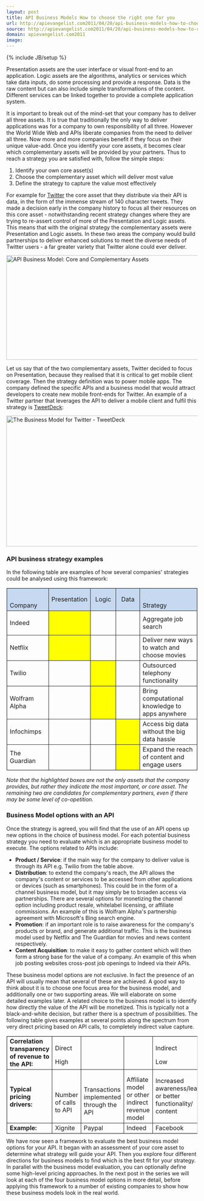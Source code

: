 ```yaml
---
layout: post
title: API Business Models How to choose the right one for you
url: http://apievangelist.com2011/04/20/api-business-models-how-to-choose-the-right-one-for-you/
source: http://apievangelist.com2011/04/20/api-business-models-how-to-choose-the-right-one-for-you/
domain: apievangelist.com2011
image: 
---
```

{% include JB/setup %}

Presentation assets are the user interface or visual front-end to an application.  Logic assets are the algorithms, analytics or services which take data inputs, do some processing and provide a response.  Data is the raw content but can also include simple transformations of the content.  Different services can be linked together to provide a complete application system.<p></p>
It is important to break out of the mind-set that your company has to deliver all three assets.  It is true that traditionally the only way to deliver applications was for a company to own responsibility of all three.  However the World Wide Web and APIs liberate companies from the need to deliver all three.  Now more and more companies benefit if they focus on their unique value-add.  Once you identify your core assets, it becomes clear which complementary assets will be provided by your partners.  Thus to reach a strategy you are satisfied with, follow the simple steps:
<ol class="mainlist">
	<li>Identify your own core asset(s)</li>
	<li>Choose the complementary asset which will deliver most value</li>
	<li>Define the strategy to capture the value most effectively</li>
</ol>
For example for <a href="http://twitter.com/">Twitter</a> the core asset that they distribute via their API is data, in the form of the immense stream of 140 character tweets.  They made a decision early in the company history to focus all their resources on this core asset - notwithstanding recent strategy changes where they are trying to re-assert control of more of the Presentation and Logic assets.  This means that with the original strategy the complementary assets were Presentation and Logic assets.  In these two areas the company would build partnerships to deliver enhanced solutions to meet the diverse needs of Twitter users - a far greater variety that Twitter alone could ever deliver.<p></p>
<a rel="attachment wp-att-38112" href="http://blog.apievangelist.com/?attachment_id=38112"><img class="aligncenter size-full wp-image-38112" src="http://www.3scale.net/wp-content/uploads/Biz-Model-Complementary-and-Core-Assets.png" alt="API Business Model: Core and Complementary Assets" width="542" height="275" /></a><p></p>
Let us say that of the two complementary assets, Twitter decided to focus on Presentation, because they realised that it is critical to get mobile client coverage.  Then the strategy definition was to power mobile apps.  The company defined the specific APIs and a business model that would attract developers to create new mobile front-ends for Twitter.  An example of a Twitter partner that leverages the API to deliver a mobile client and fulfil this strategy is <a href="http://www.tweetdeck.com/">TweetDeck</a>:<p></p>
<a rel="attachment wp-att-38082" href="http://blog.apievangelist.com/?attachment_id=38082"><img class="aligncenter size-full wp-image-38082" src="http://www.3scale.net/wp-content/uploads/Biz-Model-Twitter-TweetDeck.png" alt="The Business Model for Twitter - TweetDeck" width="509" height="344" /></a>
<h3>API business strategy examples</h3>
In the following table are examples of how several companies' strategies could be analysed using this framework:
<div>
<table style="border: 1px solid #CCC;" border="0"><colgroup> <col style="width: 138px;"></col> <col style="width: 95px;"></col> <col style="width: 95px;"></col> <col style="width: 95px;"></col> <col style="width: 222px;"></col> </colgroup>
<tbody>
<tr style="height: 34px; background: #c6d9f1;">
<td style="padding-left: 7px; padding-right: 7px; border: solid 0.5pt;" valign="bottom">Company</td>
<td style="padding-left: 7px; padding-right: 7px; border-top: solid 0.5pt; border-left: none; border-bottom: solid 0.5pt; border-right: solid 0.5pt;" valign="bottom">
<p style="text-align: left;">Presentation
</td>
<td style="padding-left: 7px; padding-right: 7px; border-top: solid 0.5pt; border-left: none; border-bottom: solid 0.5pt; border-right: solid 0.5pt;" valign="bottom">
<p style="text-align: center;">Logic
</td>
<td style="padding-left: 7px; padding-right: 7px; border-top: solid 0.5pt; border-left: none; border-bottom: solid 0.5pt; border-right: solid 0.5pt;" valign="bottom">
<p style="text-align: center;">Data
</td>
<td style="padding-left: 7px; padding-right: 7px; border-top: solid 0.5pt; border-left: none; border-bottom: solid 0.5pt; border-right: solid 0.5pt;" valign="bottom">Strategy</td>
</tr>
<tr style="height: 64px;">
<td style="padding-left: 7px; padding-right: 7px; border-top: none; border-left: solid 0.5pt; border-bottom: solid 0.5pt; border-right: solid 0.5pt;" valign="middle">Indeed</td>
<td style="background: yellow; padding-left: 7px; padding-right: 7px; border-top: none; border-left: none; border-bottom: solid 0.5pt; border-right: solid 0.5pt;" valign="middle"></td>
<td style="padding-left: 7px; padding-right: 7px; border-top: none; border-left: none; border-bottom: solid 0.5pt; border-right: solid 0.5pt;" valign="middle"></td>
<td style="padding-left: 7px; padding-right: 7px; border-top: none; border-left: none; border-bottom: solid 0.5pt; border-right: solid 0.5pt;" valign="middle"></td>
<td style="padding-left: 7px; padding-right: 7px; border-top: none; border-left: none; border-bottom: solid 0.5pt; border-right: solid 0.5pt;" valign="middle">Aggregate job search</td>
</tr>
<tr style="height: 64px;">
<td style="padding-left: 7px; padding-right: 7px; border-top: none; border-left: solid 0.5pt; border-bottom: solid 0.5pt; border-right: solid 0.5pt;" valign="middle">Netflix</td>
<td style="background: yellow; padding-left: 7px; padding-right: 7px; border-top: none; border-left: none; border-bottom: solid 0.5pt; border-right: solid 0.5pt;" valign="middle"></td>
<td style="padding-left: 7px; padding-right: 7px; border-top: none; border-left: none; border-bottom: solid 0.5pt; border-right: solid 0.5pt;" valign="middle"></td>
<td style="padding-left: 7px; padding-right: 7px; border-top: none; border-left: none; border-bottom: solid 0.5pt; border-right: solid 0.5pt;" valign="middle"></td>
<td style="padding-left: 7px; padding-right: 7px; border-top: none; border-left: none; border-bottom: solid 0.5pt; border-right: solid 0.5pt;" valign="middle">Deliver new ways to watch and choose movies</td>
</tr>
<tr style="height: 64px;">
<td style="padding-left: 7px; padding-right: 7px; border-top: none; border-left: solid 0.5pt; border-bottom: solid 0.5pt; border-right: solid 0.5pt;" valign="middle">Twilio</td>
<td style="padding-left: 7px; padding-right: 7px; border-top: none; border-left: none; border-bottom: solid 0.5pt; border-right: solid 0.5pt;" valign="middle"></td>
<td style="background: yellow; padding-left: 7px; padding-right: 7px; border-top: none; border-left: none; border-bottom: solid 0.5pt; border-right: solid 0.5pt;" valign="middle"></td>
<td style="padding-left: 7px; padding-right: 7px; border-top: none; border-left: none; border-bottom: solid 0.5pt; border-right: solid 0.5pt;" valign="middle"></td>
<td style="padding-left: 7px; padding-right: 7px; border-top: none; border-left: none; border-bottom: solid 0.5pt; border-right: solid 0.5pt;" valign="middle">Outsourced telephony functionality</td>
</tr>
<tr style="height: 64px;">
<td style="padding-left: 7px; padding-right: 7px; border-top: none; border-left: solid 0.5pt; border-bottom: solid 0.5pt; border-right: solid 0.5pt;" valign="middle">Wolfram Alpha</td>
<td style="padding-left: 7px; padding-right: 7px; border-top: none; border-left: none; border-bottom: solid 0.5pt; border-right: solid 0.5pt;" valign="middle"></td>
<td style="background: yellow; padding-left: 7px; padding-right: 7px; border-top: none; border-left: none; border-bottom: solid 0.5pt; border-right: solid 0.5pt;" valign="middle"></td>
<td style="padding-left: 7px; padding-right: 7px; border-top: none; border-left: none; border-bottom: solid 0.5pt; border-right: solid 0.5pt;" valign="middle"></td>
<td style="padding-left: 7px; padding-right: 7px; border-top: none; border-left: none; border-bottom: solid 0.5pt; border-right: solid 0.5pt;" valign="middle">Bring computational knowledge to apps anywhere</td>
</tr>
<tr style="height: 64px;">
<td style="padding-left: 7px; padding-right: 7px; border-top: none; border-left: solid 0.5pt; border-bottom: solid 0.5pt; border-right: solid 0.5pt;" valign="middle">Infochimps</td>
<td style="padding-left: 7px; padding-right: 7px; border-top: none; border-left: none; border-bottom: solid 0.5pt; border-right: solid 0.5pt;" valign="middle"></td>
<td style="padding-left: 7px; padding-right: 7px; border-top: none; border-left: none; border-bottom: solid 0.5pt; border-right: solid 0.5pt;" valign="middle"></td>
<td style="background: yellow; padding-left: 7px; padding-right: 7px; border-top: none; border-left: none; border-bottom: solid 0.5pt; border-right: solid 0.5pt;" valign="middle"></td>
<td style="padding-left: 7px; padding-right: 7px; border-top: none; border-left: none; border-bottom: solid 0.5pt; border-right: solid 0.5pt;" valign="middle">Access big data without the big data hassle</td>
</tr>
<tr style="height: 64px;">
<td style="padding-left: 7px; padding-right: 7px; border-top: none; border-left: solid 0.5pt; border-bottom: solid 0.5pt; border-right: solid 0.5pt;" valign="middle">The Guardian</td>
<td style="padding-left: 7px; padding-right: 7px; border-top: none; border-left: none; border-bottom: solid 0.5pt; border-right: solid 0.5pt;" valign="middle"></td>
<td style="padding-left: 7px; padding-right: 7px; border-top: none; border-left: none; border-bottom: solid 0.5pt; border-right: solid 0.5pt;" valign="middle"></td>
<td style="background: yellow; padding-left: 7px; padding-right: 7px; border-top: none; border-left: none; border-bottom: solid 0.5pt; border-right: solid 0.5pt;" valign="middle"></td>
<td style="padding-left: 7px; padding-right: 7px; border-top: none; border-left: none; border-bottom: solid 0.5pt; border-right: solid 0.5pt;" valign="middle">Expand the reach of content and engage users</td>
</tr>
</tbody>
</table>
</div>
<em>Note that the highlighted boxes are not the only assets that the company provides, but rather they indicate the most important, or core asset.  The remaining two are candidates for complementary partners, even if there may be some level of co-opetition.</em>
<h3>Business Model options with an API</h3>
Once the strategy is agreed, you will find that the use of an API opens up new options in the choice of business model.  For each potential business strategy you need to evaluate which is an appropriate business model to execute. The options related to APIs include:
<ul class="mainlist">
	<li><strong>Product / Service</strong>: if the main way for the company to deliver value is through its API e.g. Twilio from the table above.</li>
	<li><strong>Distribution</strong>: to extend the company's reach, the API allows the company's content or services to be accessed from other applications or devices (such as smartphones).  This could be in the form of a channel business model, but it may simply be to broaden access via partnerships.  There are several options for monetizing the channel option including product resale, whitelabel licensing, or affiliate commissions.   An example of this is Wolfram Alpha's partnership agreement with Microsoft's Bing search engine.</li>
	<li><strong>Promotion</strong>: if an important role is to raise awareness for the company's products or brand, and generate additional traffic.  This is the business model used by Netflix and The Guardian for movies and news content respectively.</li>
	<li><strong>Content Acquisition</strong>: to make it easy to gather content which will then form a strong base for the value of a company.  An example of this when job posting websites cross-post job openings to Indeed via their APIs.</li>
</ul>
These business model options are not exclusive.  In fact the presence of an API will usually mean that several of these are achieved.  A good way to think about it is to choose one focus area for the business model, and additionally one or two supporting areas.  We will elaborate on some detailed examples later.  A related choice to the business model is to identify how directly the value of the API will be monetized.  This is typically not a black-and-white decision, but rather there is a spectrum of possibilities.  The following table gives examples at several points along the spectrum from very direct pricing based on API calls, to completely indirect value capture.
<div>
<table style="border: 1px solid #CCC; margin-bottom: 10px;" border="0"><colgroup> <col style="width: 133px;"></col> <col style="width: 127px;"></col> <col style="width: 138px;"></col> <col style="width: 126px;"></col> <col style="width: 115px;"></col> </colgroup>
<tbody>
<tr>
<td style="padding-left: 7px; padding-right: 7px; border: solid 0.5pt;"><strong>Correlation transparency of revenue to the API:</strong></td>
<td style="padding-left: 7px; padding-right: 7px; padding-top: 14px; border-top: solid 0.5pt; border-left: none; border-bottom: solid 0.5pt; border-right: solid 0.5pt;">Direct&nbsp;<p></p>
High</td>
<td style="padding-left: 7px; padding-right: 7px; border-top: solid 0.5pt; border-left: none; border-bottom: solid 0.5pt; border-right: solid 0.5pt;"></td>
<td style="padding-left: 7px; padding-right: 7px; border-top: solid 0.5pt; border-left: none; border-bottom: solid 0.5pt; border-right: solid 0.5pt;"></td>
<td style="padding-left: 7px; padding-right: 7px; padding-top: 14px; border-top: solid 0.5pt; border-left: none; border-bottom: solid 0.5pt; border-right: solid 0.5pt;">Indirect&nbsp;<p></p>
Low</td>
</tr>
<tr>
<td style="padding-left: 7px; padding-right: 7px; padding-top: 6px; border-top: none; border-left: solid 0.5pt; border-bottom: solid 0.5pt; border-right: solid 0.5pt;"><strong>Typical pricing drivers:</strong></td>
<td style="padding-left: 7px; padding-right: 7px; padding-top: 36px; border-top: none; border-left: none; border-bottom: solid 0.5pt; border-right: solid 0.5pt;">Number of calls to API</td>
<td style="padding-left: 7px; padding-right: 7px; padding-top: 28px; border-top: none; border-left: none; border-bottom: solid 0.5pt; border-right: solid 0.5pt;">Transactions implemented through the API</td>
<td style="padding-left: 7px; padding-right: 7px; padding-top: 16px; border-top: none; border-left: none; border-bottom: solid 0.5pt; border-right: solid 0.5pt;">Affiliate model or other indirect revenue model</td>
<td style="padding-left: 7px; padding-right: 7px; border-top: none; border-left: none; border-bottom: solid 0.5pt; border-right: solid 0.5pt;">Increased awareness/leads or better functionality/ content</td>
</tr>
<tr>
<td style="padding-left: 7px; padding-right: 7px; border-top: none; border-left: solid 0.5pt; border-bottom: solid 0.5pt; border-right: solid 0.5pt;"><strong>Example:</strong></td>
<td style="padding-left: 7px; padding-right: 7px; border-top: none; border-left: none; border-bottom: solid 0.5pt; border-right: solid 0.5pt;">Xignite</td>
<td style="padding-left: 7px; padding-right: 7px; border-top: none; border-left: none; border-bottom: solid 0.5pt; border-right: solid 0.5pt;">Paypal</td>
<td style="padding-left: 7px; padding-right: 7px; border-top: none; border-left: none; border-bottom: solid 0.5pt; border-right: solid 0.5pt;">Indeed</td>
<td style="padding-left: 7px; padding-right: 7px; border-top: none; border-left: none; border-bottom: solid 0.5pt; border-right: solid 0.5pt;">Facebook</td>
</tr>
</tbody>
</table>
</div>
We have now seen a framework to evaluate the best business model options for your API.  It began with an assessment of your core asset to determine what strategy will guide your API.  Then you explore four different directions for business models to find which is the best fit for your strategy.  In parallel with the business model evaluation, you can optionally define some high-level pricing approaches.  In the next post in the series we will look at each of the four business model options in more detail, before applying this framework to a number of existing companies to show how these business models look in the real world.
